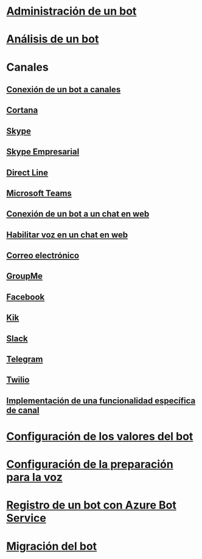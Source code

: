 # [Administración de un bot](../bot-service-manage-overview.md)
# [Análisis de un bot](../bot-service-manage-analytics.md)
# Canales
## [Conexión de un bot a canales](../bot-service-manage-channels.md)
## [Cortana](../bot-service-channel-connect-cortana.md) 
## [Skype](../bot-service-channel-connect-skype.md)
## [Skype Empresarial](../bot-service-channel-connect-skypeforbusiness.md)
## [Direct Line](../bot-service-channel-connect-directline.md)
## [Microsoft Teams](https://msdn.microsoft.com/en-us/microsoft-teams/bots)
## [Conexión de un bot a un chat en web](../bot-service-channel-connect-webchat.md)
## [Habilitar voz en un chat en web](../bot-service-channel-connect-webchat-speech.md)
## [Correo electrónico](../bot-service-channel-connect-email.md)
## [GroupMe](../bot-service-channel-connect-groupme.md) 
## [Facebook](../bot-service-channel-connect-facebook.md) 
## [Kik](../bot-service-channel-connect-kik.md) 
## [Slack](../bot-service-channel-connect-slack.md) 
## [Telegram](../bot-service-channel-connect-telegram.md) 
## [Twilio](../bot-service-channel-connect-twilio.md)
## [Implementación de una funcionalidad específica de canal](../v4sdk/bot-builder-channeldata.md)
# [Configuración de los valores del bot](../bot-service-manage-settings.md)
# [Configuración de la preparación para la voz](../bot-service-manage-speech-priming.md)
# [Registro de un bot con Azure Bot Service](../bot-service-quickstart-registration.md)
# [Migración del bot](../bot-service-migrate-bot.md)
